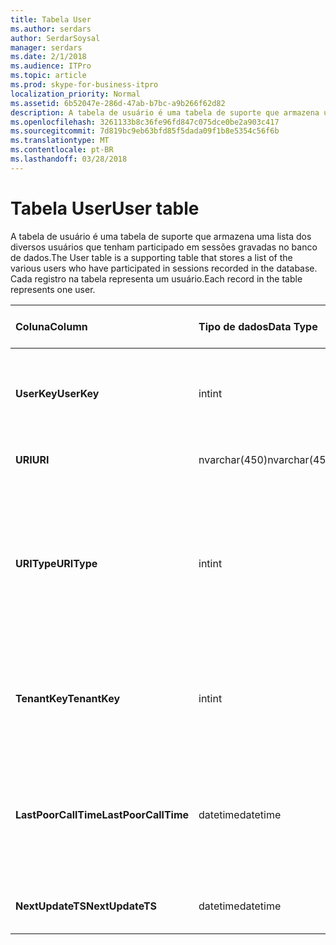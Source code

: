 ```yaml
---
title: Tabela User
ms.author: serdars
author: SerdarSoysal
manager: serdars
ms.date: 2/1/2018
ms.audience: ITPro
ms.topic: article
ms.prod: skype-for-business-itpro
localization_priority: Normal
ms.assetid: 6b52047e-286d-47ab-b7bc-a9b266f62d82
description: A tabela de usuário é uma tabela de suporte que armazena uma lista dos diversos usuários que tenham participado em sessões gravadas no banco de dados. Cada registro na tabela representa um usuário.
ms.openlocfilehash: 3261133b8c36fe96fd847c075dce0be2a903c417
ms.sourcegitcommit: 7d819bc9eb63bfd85f5dada09f1b8e5354c56f6b
ms.translationtype: MT
ms.contentlocale: pt-BR
ms.lasthandoff: 03/28/2018
---
```

# <a name="user-table"></a><span data-ttu-id="fec4b-104">Tabela User</span><span class="sxs-lookup"><span data-stu-id="fec4b-104">User table</span></span>
 
<span data-ttu-id="fec4b-105">A tabela de usuário é uma tabela de suporte que armazena uma lista dos diversos usuários que tenham participado em sessões gravadas no banco de dados.</span><span class="sxs-lookup"><span data-stu-id="fec4b-105">The User table is a supporting table that stores a list of the various users who have participated in sessions recorded in the database.</span></span> <span data-ttu-id="fec4b-106">Cada registro na tabela representa um usuário.</span><span class="sxs-lookup"><span data-stu-id="fec4b-106">Each record in the table represents one user.</span></span>
  
|<span data-ttu-id="fec4b-107">**Coluna**</span><span class="sxs-lookup"><span data-stu-id="fec4b-107">**Column**</span></span>|<span data-ttu-id="fec4b-108">**Tipo de dados**</span><span class="sxs-lookup"><span data-stu-id="fec4b-108">**Data Type**</span></span>|<span data-ttu-id="fec4b-109">**Índice de chaves /**</span><span class="sxs-lookup"><span data-stu-id="fec4b-109">**Key/Index**</span></span>|<span data-ttu-id="fec4b-110">**Detalhes**</span><span class="sxs-lookup"><span data-stu-id="fec4b-110">**Details**</span></span>|
|:-----|:-----|:-----|:-----|
|<span data-ttu-id="fec4b-111">**UserKey**</span><span class="sxs-lookup"><span data-stu-id="fec4b-111">**UserKey**</span></span> <br/> |<span data-ttu-id="fec4b-112">int</span><span class="sxs-lookup"><span data-stu-id="fec4b-112">int</span></span>  <br/> |<span data-ttu-id="fec4b-113">Primária</span><span class="sxs-lookup"><span data-stu-id="fec4b-113">Primary</span></span>  <br/> |<span data-ttu-id="fec4b-114">Número exclusivo que identifica este usuário.</span><span class="sxs-lookup"><span data-stu-id="fec4b-114">Unique number identifying this user.</span></span>  <br/> |
|<span data-ttu-id="fec4b-115">**URI**</span><span class="sxs-lookup"><span data-stu-id="fec4b-115">**URI**</span></span> <br/> |<span data-ttu-id="fec4b-116">nvarchar(450)</span><span class="sxs-lookup"><span data-stu-id="fec4b-116">nvarchar(450)</span></span>  <br/> |<span data-ttu-id="fec4b-117">Exclusivo</span><span class="sxs-lookup"><span data-stu-id="fec4b-117">Unique</span></span>  <br/> |<span data-ttu-id="fec4b-118">Cadeia de caracteres do URI.</span><span class="sxs-lookup"><span data-stu-id="fec4b-118">URI string.</span></span>  <br/> |
|<span data-ttu-id="fec4b-119">**URIType**</span><span class="sxs-lookup"><span data-stu-id="fec4b-119">**URIType**</span></span> <br/> |<span data-ttu-id="fec4b-120">int</span><span class="sxs-lookup"><span data-stu-id="fec4b-120">int</span></span>  <br/> ||<span data-ttu-id="fec4b-121">1 é o tipo URI desconhecido.</span><span class="sxs-lookup"><span data-stu-id="fec4b-121">1 is unknown URI type.</span></span>  <br/> <span data-ttu-id="fec4b-122">2 é o URI do usuário.</span><span class="sxs-lookup"><span data-stu-id="fec4b-122">2 is user URI.</span></span>  <br/> <span data-ttu-id="fec4b-123">4 é o URI de conferência.</span><span class="sxs-lookup"><span data-stu-id="fec4b-123">4 is conference URI.</span></span>  <br/> <span data-ttu-id="fec4b-124">8 é o URI do telefone.</span><span class="sxs-lookup"><span data-stu-id="fec4b-124">8 is phone URI.</span></span>  <br/> |
|<span data-ttu-id="fec4b-125">**TenantKey**</span><span class="sxs-lookup"><span data-stu-id="fec4b-125">**TenantKey**</span></span> <br/> |<span data-ttu-id="fec4b-126">int</span><span class="sxs-lookup"><span data-stu-id="fec4b-126">int</span></span>  <br/> |<span data-ttu-id="fec4b-127">Externa</span><span class="sxs-lookup"><span data-stu-id="fec4b-127">Foreign</span></span>  <br/> |<span data-ttu-id="fec4b-128">Locatário do usuário, referenciado da tabela do locatário.</span><span class="sxs-lookup"><span data-stu-id="fec4b-128">Tenant of the user, referenced from tenant table.</span></span>  <br/> |
|<span data-ttu-id="fec4b-129">**LastPoorCallTime**</span><span class="sxs-lookup"><span data-stu-id="fec4b-129">**LastPoorCallTime**</span></span> <br/> |<span data-ttu-id="fec4b-130">datetime</span><span class="sxs-lookup"><span data-stu-id="fec4b-130">datetime</span></span>  <br/> ||<span data-ttu-id="fec4b-131">Carimbo de hora mais recente que o usuário teve uma chamada de áudio ruim.</span><span class="sxs-lookup"><span data-stu-id="fec4b-131">Latest time stamp when the user had a poor audio call.</span></span>  <br/> |
|<span data-ttu-id="fec4b-132">**NextUpdateTS**</span><span class="sxs-lookup"><span data-stu-id="fec4b-132">**NextUpdateTS**</span></span> <br/> |<span data-ttu-id="fec4b-133">datetime</span><span class="sxs-lookup"><span data-stu-id="fec4b-133">datetime</span></span>  <br/> ||<span data-ttu-id="fec4b-134">Somente para uso interno.</span><span class="sxs-lookup"><span data-stu-id="fec4b-134">For internal use only.</span></span>  <br/> |
   

